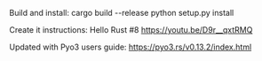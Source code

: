 Build and install:
cargo build --release
python setup.py install

Create it instructions:
Hello Rust #8
https://youtu.be/D9r__qxtRMQ

Updated with Pyo3 users guide:
https://pyo3.rs/v0.13.2/index.html